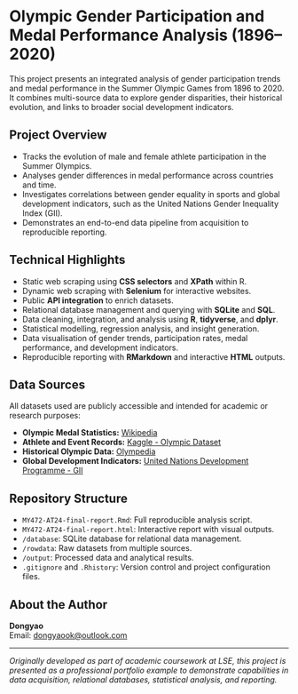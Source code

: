 # Olympic Gender Participation and Medal Performance Analysis (1896–2020)

This project presents an integrated analysis of gender participation trends and medal performance in the Summer Olympic Games from 1896 to 2020. It combines multi-source data to explore gender disparities, their historical evolution, and links to broader social development indicators.

## Project Overview

- Tracks the evolution of male and female athlete participation in the Summer Olympics.
- Analyses gender differences in medal performance across countries and time.
- Investigates correlations between gender equality in sports and global development indicators, such as the United Nations Gender Inequality Index (GII).
- Demonstrates an end-to-end data pipeline from acquisition to reproducible reporting.

## Technical Highlights

- Static web scraping using **CSS selectors** and **XPath** within R.
- Dynamic web scraping with **Selenium** for interactive websites.
- Public **API integration** to enrich datasets.
- Relational database management and querying with **SQLite** and **SQL**.
- Data cleaning, integration, and analysis using **R**, **tidyverse**, and **dplyr**.
- Statistical modelling, regression analysis, and insight generation.
- Data visualisation of gender trends, participation rates, medal performance, and development indicators.
- Reproducible reporting with **RMarkdown** and interactive **HTML** outputs.

## Data Sources

All datasets used are publicly accessible and intended for academic or research purposes:

- **Olympic Medal Statistics:** [Wikipedia](https://en.wikipedia.org/wiki/All-time_Olympic_Games_medal_table)
- **Athlete and Event Records:** [Kaggle - Olympic Dataset](https://www.kaggle.com/)
- **Historical Olympic Data:** [Olympedia](https://www.olympedia.org/)
- **Global Development Indicators:** [United Nations Development Programme - GII](https://hdr.undp.org/)

## Repository Structure

- `MY472-AT24-final-report.Rmd`: Full reproducible analysis script.
- `MY472-AT24-final-report.html`: Interactive report with visual outputs.
- `/database`: SQLite database for relational data management.
- `/rowdata`: Raw datasets from multiple sources.
- `/output`: Processed data and analytical results.
- `.gitignore` and `.Rhistory`: Version control and project configuration files.

## About the Author

**Dongyao**  
Email: dongyaook@outlook.com  

---

*Originally developed as part of academic coursework at LSE, this project is presented as a professional portfolio example to demonstrate capabilities in data acquisition, relational databases, statistical analysis, and reporting.*
